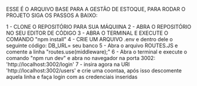 ESSE É O ARQUIVO BASE PARA A GESTÃO DE ESTOQUE, PARA RODAR O PROJETO SIGA OS PASSOS A BAIXO:

1 - CLONE O REPOSITÓRIO PARA SUA MÁQUIINA
2 - ABRA O REPOSITÓRIO NO SEU EDITOR DE CÓDIGO 
3 - ABRA O TERMINAL E EXECUTE O COMANDO "npm install"
4 - CRIE UM ARQUIVO .env e dentro dele o seguinte código: DB_URL= seu banco
5 - Abra o arquivo ROUTES.JS e comente a linha "routes.use(middleware);" 
6 - Abra o terminal e execute o comando "npm run dev" e abra no navegador na porta 3002: 'http://localhost:3002/login'
7 - insira agora na URl 'http://localhost:3002/users' e crie uma coontaa, após isso descomente aquela linha e faça login com as credenciais inseridas
